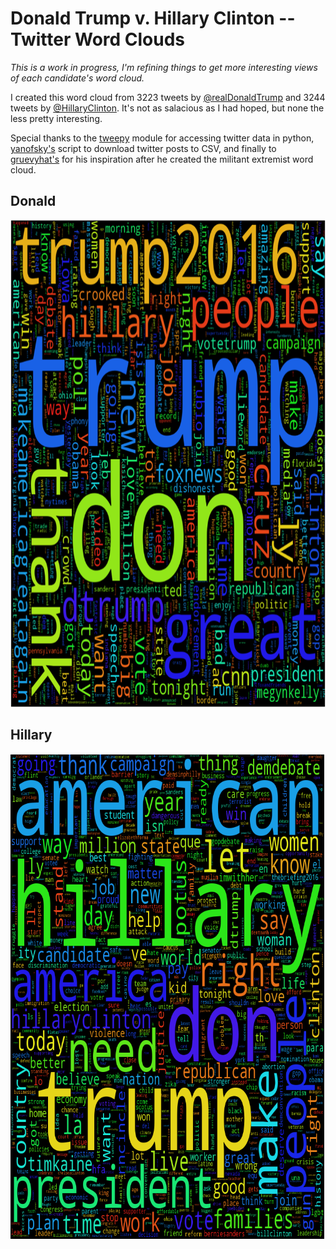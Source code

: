 # Donald Trump v. Hillary Clinton -- Twitter Word Clouds #
*This is a work in progress, I'm refining things to get more interesting views of each candidate's word cloud.*

I created this word cloud from 3223 tweets by <a href="https://twitter.com/realDonaldTrump" target="_blank">@realDonaldTrump</a> and 3244 tweets by <a href="https://twitter.com/HillaryClinton" target="_blank">@HillaryClinton</a>. It's not as salacious as I had hoped, but none the less pretty interesting.

Special thanks to the <a href="https://github.com/tweepy/tweepy" target="_blank">tweepy</a> module for accessing twitter data in python, <a href="https://gist.github.com/yanofsky/5436496" target="_blank">yanofsky's</a> script to download twitter posts to CSV, and finally to <a href="https://www.kaggle.com/gruevyhat/d/kzaman/how-isis-uses-twitter/militant-extremist-wordcloud" target="_blank">gruevyhat's</a> for his inspiration after he created the militant extremist word cloud.

## Donald ##

<img src="./trump.png" width="778" height="779">

## Hillary ##

<img src="./clinton.png" width="779" height="778">